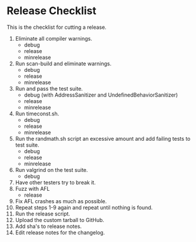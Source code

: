 # Release Checklist

This is the checklist for cutting a release.

1.	Eliminate all compiler warnings.
	* debug
	* release
	* minrelease
2.	Run scan-build and eliminate warnings.
	* debug
	* release
	* minrelease
3.	Run and pass the test suite.
	* debug (with AddressSanitizer and UndefinedBehaviorSanitizer)
	* release
	* minrelease
4.	Run timeconst.sh.
	* debug
	* release
	* minrelease
5.	Run the randmath.sh script an excessive amount and add failing tests to
	test suite.
	* debug
	* release
	* minrelease
6.	Run valgrind on the test suite.
	* debug
7.	Have other testers try to break it.
8.	Fuzz with AFL
	* release
9.	Fix AFL crashes as much as possible.
10.	Repeat steps 1-9 again and repeat until nothing is found.
11.	Run the release script.
12.	Upload the custom tarball to GitHub.
13.	Add sha's to release notes.
14.	Edit release notes for the changelog.
